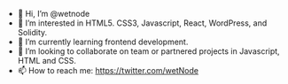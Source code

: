 - 👋 Hi, I’m @wetnode
- 👀 I’m interested in HTML5. CSS3, Javascript, React, WordPress, and Solidity.
- 🌱 I’m currently learning frontend development.
- 💞️ I’m looking to collaborate on team or partnered projects in Javascript, HTML and CSS.
- 📫 How to reach me: https://twitter.com/wetNode

<!---
wetnode/wetnode is a ✨ special ✨ repository because its `README.md` (this file) appears on your GitHub profile.
You can click the Preview link to take a look at your changes.
--->
